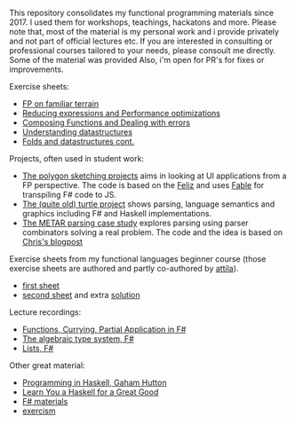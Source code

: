 This repository consolidates my functional programming materials since 2017. I used them for workshops, teachings, hackatons and more. Please note that, most of the material is my personal work and i provide privately and not part of official lectures etc. If you are interested in consulting or professional courses tailored to your needs, please consoult me directly. Some of the material was provided  Also, i'm open for PR's for fixes or improvements.

Exercise sheets:
- [FP on familiar terrain](./exercise-sheets/1/exercise.pdf)
- [Reducing expressions and Performance optimizations](./exercise-sheets/2/exercise.pdf)
- [Composing Functions and Dealing with errors](./exercise-sheets/3/exercise.pdf)
- [Understanding datastructures](./exercise-sheets/4/exercise.pdf)
- [Folds and datastructures cont.](./exercise-sheets/5/exercise.pdf)

Projects, often used in student work:
- [The polygon sketching projects](https://github.com/haraldsteinlechner/polygon-sketching-project) aims in looking at UI applications from a FP perspective. The code is based on the [Feliz](https://github.com/Zaid-Ajaj/Feliz) and uses [Fable](http://fable.io/) for transpiling F# code to JS.
- [The (quite old) turtle project](./turtle-project/) shows parsing, language semantics and graphics including F# and Haskell implementations.
- [The METAR parsing case study](./parsing/) explores parsing using parser combinators solving a real problem. The code and the idea is based on [Chris's blogpost](https://entropicthoughts.com/parser-combinators-parsing-for-haskell-beginners)

Exercise sheets from my functional languages beginner course (those exercise sheets are authored and partly co-authored by [attila](https://github.com/aszabo314)).
- [first sheet](./beginners-course/1.pdf)
- [second sheet](./beginners-course/2.pdf) and extra [solution](beginners-course/lists-solutions.fsx)

Lecture recordings:
- [Functions, Currying, Partial Application in F#](https://www.youtube.com/watch?v=2gppspHEnT0)
- [The algebraic type system, F#](https://www.youtube.com/watch?v=c_32M4IAQkE)
- [Lists, F#](https://www.youtube.com/watch?v=DCvTbQc2f4E)

Other great material:
- [Programming in Haskell, Gaham Hutton](https://people.cs.nott.ac.uk/pszgmh/pih.html)
- [Learn You a Haskell for a Great Good](https://learnyouahaskell.com/)
- [F# materials](https://fsharp.org/learn/)
- [exercism](https://exercism.org/tracks/fsharp)
